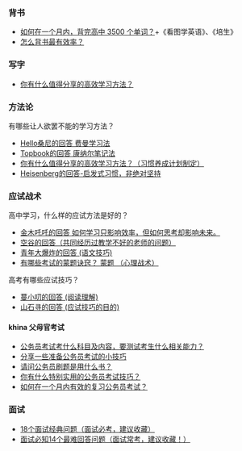 ### 背书

* [如何在一个月内，背完高中 3500 个单词？](https://www.zhihu.com/question/289599760/answer/1251782590)+《看图学英语》、《培生》
* [怎么背书最有效率？](https://www.zhihu.com/question/21540418/answer/187556776)

### 写字

* [你有什么值得分享的高效学习方法？](https://www.zhihu.com/question/50343728/answer/409389787)

### 方法论

有哪些让人欲罢不能的学习方法？

* [Hello桑尼的回答 费曼学习法](https://www.zhihu.com/question/30178891/answer/1073337800)
* [Topbook的回答 康纳尔笔记法](https://www.zhihu.com/question/50343728/answer/554529926)
* [你有什么值得分享的高效学习方法？（习惯养成计划制定）](https://www.zhihu.com/question/50343728/answer/228142789)
* [Heisenberg的回答-启发式习惯，非绝对坚持](https://www.zhihu.com/question/50343728/answer/611428233)


### 应试战术

高中学习，什么样的应试方法是好的？ 

* [金木吒吒的回答 如何学习只影响效率，但如何思考却影响未来。](https://www.zhihu.com/question/19930474/answer/963115349)
* [空谷的回答（共同经历过教学不好的老师的问题）](https://www.zhihu.com/question/19930474/answer/27310387)
* [青年大爆炸的回答 (语文技巧)](https://www.zhihu.com/question/311672493/answer/1130133923)
* [有哪些考试的蒙题诀窍？ 蒙题 （心理战术）](https://www.zhihu.com/question/23978413/answer/26303745)

高考有哪些应试技巧？

* [蔓小叨的回答 (阅读理解)](https://www.zhihu.com/question/274655257/answer/1130701673)
* [山石寻的回答 (应试技巧的目的)](https://www.zhihu.com/question/274655257/answer/1103281398)


#### khina 父母官考试

* [公务员考试考什么科目及内容，要测试考生什么相关能力？](https://zhuanlan.zhihu.com/p/24997678)
* [分享一些准备公务员考试的小技巧](https://zhuanlan.zhihu.com/p/107286890)
* [请问公务员刷题是用什么书？](https://www.zhihu.com/question/394929402/answer/1241384455)
* [你有什么特别实用的公务员考试技巧？](https://www.zhihu.com/question/381335450/answer/1094776054)
* [如何在一个月内有效的复习公务员考试？](https://www.zhihu.com/question/341532242/answer/831593165)

### 面试

* [18个面试经典问题（面试必考，建议收藏）](https://www.zhihu.com/question/24192778/answer/639241489)
* [面试必知14个最难回答问题（面试常考，建议收藏！）](https://zhuanlan.zhihu.com/p/67676322)
